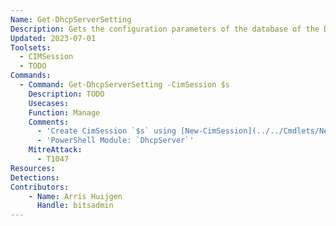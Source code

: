 ```yaml
---
Name: Get-DhcpServerSetting
Description: Gets the configuration parameters of the database of the Dynamic Host Configuration Protocol (DHCP) server service
Updated: 2023-07-01
Toolsets:
  - CIMSession
  - TODO
Commands:
  - Command: Get-DhcpServerSetting -CimSession $s
    Description: TODO
    Usecases:
    Function: Manage
    Comments:
      - 'Create CimSession `$s` using [New-CimSession](../../Cmdlets/New-CimSession/)'
      - 'PowerShell Module: `DhcpServer`'
    MitreAttack:
      - T1047
Resources:
Detections:
Contributors:
    - Name: Arris Huijgen
      Handle: bitsadmin
---
```

